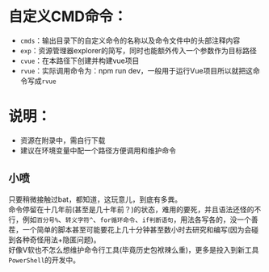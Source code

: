 

# 自定义CMD命令：

- ``cmds``：输出目录下的自定义命令的名称以及命令文件中的头部注释内容
- ``exp``：资源管理器explorer的简写，同时也能额外传入一个参数作为目标路径
- ``cvue``：在本路径下创建并构建vue项目
- ``rvue``：实际调用命令为：npm run dev，一般用于运行Vue项目所以就把这命令写成``rvue``


# 说明：
- 资源在附录中，需自行下载
- 建议在环境变量中配一个路径方便调用和维护命令






## 小喷

只要稍微接触过bat，都知道，这玩意儿，到底有多粪。<br>
命令停留在十几年前(甚至是几十年前？)的状态，难用的要死，并且语法还怪的不行，例如``百分号%``、``转义字符^``、``for循环命令``、``if判断语句``，用法各写各的，没一个善茬，一个简单的脚本甚至可能要花上几十分钟甚至数小时去研究和编写(因为会碰到各种奇怪用法+隐匿问题)。<br>
好像V软也不怎么想维护命令行工具(毕竟历史包袱辣么重)，更多是投入到新工具``PowerShell``的开发中。



